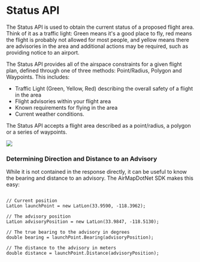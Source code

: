 Status API
===

The Status API is used to obtain the current status of a proposed flight area.  Think of it as a traffic light:  Green means it's a good place to fly, red means the flight is probably not allowed for most people, and yellow means there are advisories in the area and additional actions may be required, such as providing notice to an airport.

The Status API provides all of the airspace constraints for a given flight plan, defined through one of three methods:  Point/Radius, Polygon and Waypoints.  This includes:

 - Traffic Light (Green, Yellow, Red) describing the overall safety of a flight in the area
 - Flight advisories within your flight area
 - Known requirements for flying in the area
 - Current weather conditions.
 
The Status API accepts a flight area described as a point/radius, a polygon or a series of waypoints.

![](https://files.readme.io/3b563b6-Geo_Types.png)
  
  
  
### Determining Direction and Distance to an Advisory

While it is not contained in the response directly, it can be useful to know the bearing and distance to an advisory.  The AirMapDotNet SDK makes this easy:

```CSharp

// Current position
LatLon launchPoint = new LatLon(33.9590, -118.3962);

// The advisory position
LatLon advisoryPosition = new LatLon(33.9847, -118.5130);

// The true bearing to the advisory in degrees
double bearing = launchPoint.Bearing(advisoryPosition);

// The distance to the advisory in meters
double distance = launchPoint.Distance(advisoryPosition);
```